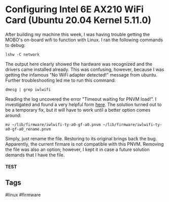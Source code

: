 # Configuring Intel 6E AX210 WiFi Card (Ubuntu 20.04 Kernel 5.11.0)

After building my machine this week, I was having trouble getting the MOBO's
on-board wifi to function with Linux. I ran the following commands to debug:
```
lshw -C network
```
The output here clearly showed the hardware was recognized and the drivers came
installed already. This was confusing, however, because I was getting the 
infamous "No WiFi adapter detected!" message from ubuntu. Further troubleshooting
led me to run this command:
```
dmesg | grep iwlwifi
```
Reading the log uncovered the error "Timeout waiting for PNVM load!". I
investigated and found a very helpful form [here](https://bugzilla.kernel.org/show_bug.cgi?id=212371). 
The solution turned out to be a temporary fix, but it will have to work until a
better option comes around:
```
mv ~/lib/firmware/iwlwifi-ty-a0-gf-a0.pnvm ~/lib/firmware/iwlwifi-ty-a0-gf-a0_rename.pnvm
```
Simply, just rename the file. Restoring to its original brings back the bug. 
Apparently, the current firmare is not compatible with this PNVM. Removing the 
file was also an option; however, I kept it in case a future solution demands that
I have the file.
#### TEST
## Tags
#linux #firmware
